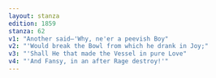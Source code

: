 ```yaml
---
layout: stanza
edition: 1859
stanza: 62
v1: "Another said—'Why, ne'er a peevish Boy"
v2: "'Would break the Bowl from which he drank in Joy;"
v3: "⁠'Shall He that made the Vessel in pure Love"
v4: "'And Fansy, in an after Rage destroy!'"
---
```


